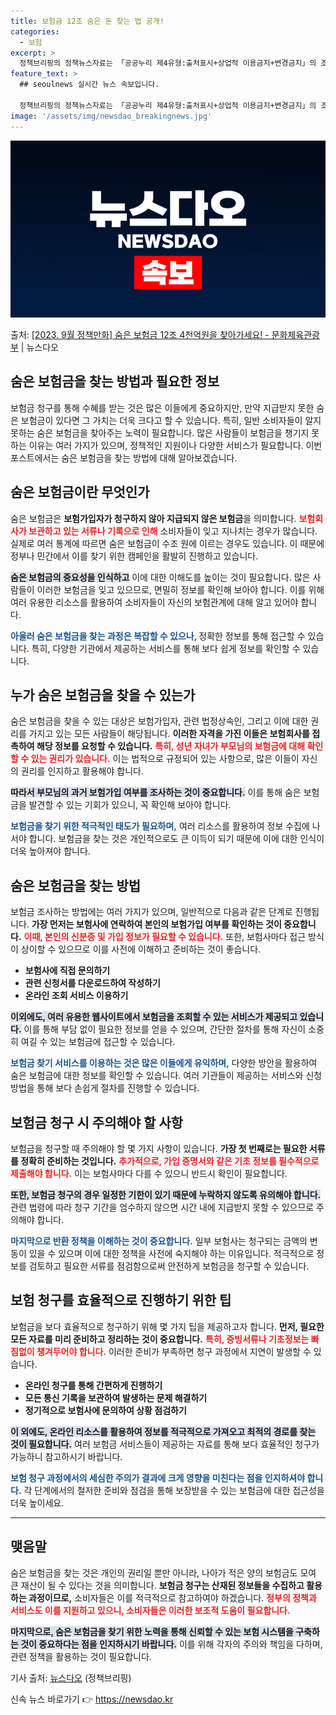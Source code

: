 ```yaml
---
title: 보험금 12조 숨은 돈 찾는 법 공개!
categories:
  - 보험
excerpt: >
  정책브리핑의 정책뉴스자료는 「공공누리 제4유형:출처표시+상업적 이용금지+변경금지」의 조건에 따라 자유롭게 이…
feature_text: >
  ## seoulnews 실시간 뉴스 속보입니다.

  정책브리핑의 정책뉴스자료는 「공공누리 제4유형:출처표시+상업적 이용금지+변경금지」의 조건에 따라 자유롭게 이…
image: '/assets/img/newsdao_breakingnews.jpg'
---
```


![뉴스다오 속보](/assets/img/newsdao_breakingnews.jpg)

<p>출처: <a href="https://newsdao.kr/1830" rel="dofollow">[2023. 9월 정책만화] 숨은 보험금 12조 4천억원을 찾아가세요! - 문화체육관광부</a> | 뉴스다오</p>

<h2>숨은 보험금을 찾는 방법과 필요한 정보</h2>

<p data-ke-size="size16">보험금 청구를 통해 수혜를 받는 것은 많은 이들에게 중요하지만, 만약 지급받지 못한 숨은 보험금이 있다면 그 가치는 더욱 크다고 할 수 있습니다. 특히, 일반 소비자들이 알지 못하는 숨은 보험금을 찾아주는 노력이 필요합니다. 많은 사람들이 보험금을 챙기지 못하는 이유는 여러 가지가 있으며, 정책적인 지원이나 다양한 서비스가 필요합니다. 이번 포스트에서는 숨은 보험금을 찾는 방법에 대해 알아보겠습니다.</p>

<h2>숨은 보험금이란 무엇인가</h2>

<p data-ke-size="size16">숨은 보험금은 <b>보험가입자가 청구하지 않아 지급되지 않은 보험금</b>을 의미합니다. <b><span style="color: #ee2323;">보험회사가 보관하고 있는 서류나 기록으로 인해</span></b> 소비자들이 잊고 지나치는 경우가 많습니다. 실제로 여러 통계에 따르면 숨은 보험금이 수조 원에 이르는 경우도 있습니다. 이 때문에 정부나 민간에서 이를 찾기 위한 캠페인을 활발히 진행하고 있습니다.</p>

<p data-ke-size="size16"><b><span style="background-color: #21538527;">숨은 보험금의 중요성을 인식하고</span></b> 이에 대한 이해도를 높이는 것이 필요합니다. 많은 사람들이 이러한 보험금을 잊고 있으므로, 면밀히 정보를 확인해 보아야 합니다. 이를 위해 여러 유용한 리소스를 활용하여 소비자들이 자신의 보험관계에 대해 알고 있어야 합니다.</p>

<p data-ke-size="size16"><b><span style="color: #1a5490;">아울러 숨은 보험금을 찾는 과정은 복잡할 수 있으나, </span></b>정확한 정보를 통해 접근할 수 있습니다. 특히, 다양한 기관에서 제공하는 서비스를 통해 보다 쉽게 정보를 확인할 수 있습니다.</p>

<h2>누가 숨은 보험금을 찾을 수 있는가</h2>

<p data-ke-size="size16">숨은 보험금을 찾을 수 있는 대상은 보험가입자, 관련 법정상속인, 그리고 이에 대한 권리를 가지고 있는 모든 사람들이 해당됩니다. <b>이러한 자격을 가진 이들은 보험회사를 접촉하여 해당 정보를 요청할 수 있습니다.</b> <b><span style="color: #ee2323;">특히, 성년 자녀가 부모님의 보험금에 대해 확인할 수 있는 권리가 있습니다.</span></b> 이는 법적으로 규정되어 있는 사항으로, 많은 이들이 자신의 권리를 인지하고 활용해야 합니다.</p>

<p data-ke-size="size16"><b><span style="background-color: #21538527;">따라서 부모님의 과거 보험가입 여부를 조사하는 것이 중요합니다.</span></b> 이를 통해 숨은 보험금을 발견할 수 있는 기회가 있으니, 꼭 확인해 보아야 합니다.</p>

<p data-ke-size="size16"><b><span style="color: #1a5490;">보험금을 찾기 위한 적극적인 태도가 필요하며,</span></b> 여러 리소스를 활용하여 정보 수집에 나서야 합니다. 보험금을 찾는 것은 개인적으로도 큰 이득이 되기 때문에 이에 대한 인식이 더욱 높아져야 합니다.</p>

<h2>숨은 보험금을 찾는 방법</h2>

<p data-ke-size="size16">보험금 조사하는 방법에는 여러 가지가 있으며, 일반적으로 다음과 같은 단계로 진행됩니다. <b>가장 먼저는 보험사에 연락하여 본인의 보험가입 여부를 확인하는 것이 중요합니다.</b> <b><span style="color: #ee2323;">이때, 본인의 신분증 및 가입 정보가 필요할 수 있습니다.</span></b> 또한, 보험사마다 접근 방식이 상이할 수 있으므로 이를 사전에 이해하고 준비하는 것이 좋습니다.</p>

<ul>
<li><b>보험사에 직접 문의하기</b></li>
<li><b>관련 신청서를 다운로드하여 작성하기</b></li>
<li><b>온라인 조회 서비스 이용하기</b></li>
</ul>

<p data-ke-size="size16"><b><span style="background-color: #21538527;">이외에도, 여러 유용한 웹사이트에서 보험금을 조회할 수 있는 서비스가 제공되고 있습니다.</span></b> 이를 통해 부담 없이 필요한 정보를 얻을 수 있으며, 간단한 절차를 통해 자신이 소중히 여길 수 있는 보험금에 접근할 수 있습니다.</p>

<p data-ke-size="size16"><b><span style="color: #1a5490;">보험금 찾기 서비스를 이용하는 것은 많은 이들에게 유익하며,</span></b> 다양한 방안을 활용하여 숨은 보험금에 대한 정보를 확인할 수 있습니다. 여러 기관들이 제공하는 서비스와 신청 방법을 통해 보다 손쉽게 절차를 진행할 수 있습니다.</p>

<h2>보험금 청구 시 주의해야 할 사항</h2>

<p data-ke-size="size16">보험금을 청구할 때 주의해야 할 몇 가지 사항이 있습니다. <b>가장 첫 번째로는 필요한 서류를 정확히 준비하는 것입니다.</b> <b><span style="color: #ee2323;">추가적으로, 가입 증명서와 같은 기초 정보를 필수적으로 제출해야 합니다.</span></b> 이는 보험사마다 다를 수 있으니 반드시 확인이 필요합니다.</p>

<p data-ke-size="size16"><b><span style="background-color: #21538527;">또한, 보험금 청구의 경우 일정한 기한이 있기 때문에 누락하지 않도록 유의해야 합니다.</span></b> 관련 법령에 따라 청구 기간을 엄수하지 않으면 시간 내에 지급받지 못할 수 있으므로 주의해야 합니다.</p>

<p data-ke-size="size16"><b><span style="color: #1a5490;">마지막으로 반환 정책을 이해하는 것이 중요합니다.</span></b> 일부 보험사는 청구되는 금액의 변동이 있을 수 있으며 이에 대한 정책을 사전에 숙지해야 하는 이유입니다. 적극적으로 정보를 검토하고 필요한 서류를 점검함으로써 안전하게 보험금을 청구할 수 있습니다.</p>

<h2>보험 청구를 효율적으로 진행하기 위한 팁</h2>

<p data-ke-size="size16">보험금을 보다 효율적으로 청구하기 위해 몇 가지 팁을 제공하고자 합니다. <b>먼저, 필요한 모든 자료를 미리 준비하고 정리하는 것이 중요합니다.</b> <b><span style="color: #ee2323;">특히, 증빙서류나 기초정보는 빠짐없이 챙겨두어야 합니다.</span></b> 이러한 준비가 부족하면 청구 과정에서 지연이 발생할 수 있습니다.</p>

<ul>
<li><b>온라인 청구를 통해 간편하게 진행하기</b></li>
<li><b>모든 통신 기록을 보관하여 발생하는 문제 해결하기</b></li>
<li><b>정기적으로 보험사에 문의하여 상황 점검하기</b></li>
</ul>

<p data-ke-size="size16"><b><span style="background-color: #21538527;">이 외에도, 온라인 리소스를 활용하여 정보를 적극적으로 가져오고 최적의 경로를 찾는 것이 필요합니다.</span></b> 여러 보험금 서비스들이 제공하는 자료를 통해 보다 효율적인 청구가 가능하니 참고하시기 바랍니다.</p>

<p data-ke-size="size16"><b><span style="color: #1a5490;">보험 청구 과정에서의 세심한 주의가 결과에 크게 영향을 미친다는 점을 인지하셔야 합니다.</span></b> 각 단계에서의 철저한 준비와 점검을 통해 보장받을 수 있는 보험금에 대한 접근성을 더욱 높이세요.</p>

<hr>

<h2>맺음말</h2>

<p data-ke-size="size16">숨은 보험금을 찾는 것은 개인의 권리일 뿐만 아니라, 나아가 적은 양의 보험금도 모여 큰 재산이 될 수 있다는 것을 의미합니다. <b>보험금 청구는 산재된 정보들을 수집하고 활용하는 과정이므로,</b> 소비자들은 이를 적극적으로 참고하여야 하겠습니다. <b><span style="color: #ee2323;">정부의 정책과 서비스도 이를 지원하고 있으니, 소비자들은 이러한 보조적 도움이 필요합니다.</span></b> </p>

<p data-ke-size="size16"><b><span style="background-color: #21538527;">마지막으로, 숨은 보험금을 찾기 위한 노력을 통해 신뢰할 수 있는 보험 시스템을 구축하는 것이 중요하다는 점을 인지하시기 바랍니다.</span></b> 이를 위해 각자의 주의와 책임을 다하며, 관련 정책을 활용하는 것이 필요합니다.</p>

<p data-ke-size="size16">기사 출처: <a href="https://newsdao.kr/1830">뉴스다오</a> (정책브리핑)</p> 

신속 뉴스 바로가기 👉 <a href="https://newsdao.kr" rel="dofollow">https://newsdao.kr</a>



